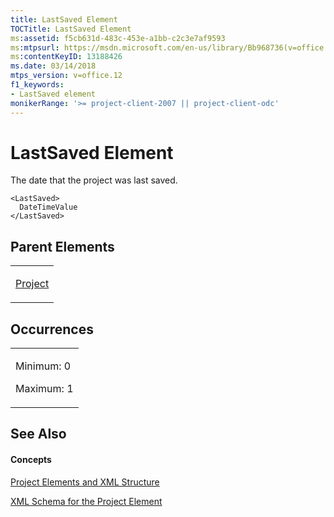 ```yaml
---
title: LastSaved Element
TOCTitle: LastSaved Element
ms:assetid: f5cb631d-483c-453e-a1bb-c2c3e7af9593
ms:mtpsurl: https://msdn.microsoft.com/en-us/library/Bb968736(v=office.12)
ms:contentKeyID: 13188426
ms.date: 03/14/2018
mtps_version: v=office.12
f1_keywords:
- LastSaved element
monikerRange: '>= project-client-2007 || project-client-odc'
---
```


# LastSaved Element




The date that the project was last saved.

    <LastSaved>
      DateTimeValue
    </LastSaved>

## Parent Elements

<table>
<colgroup>
<col style="width: 100%" />
</colgroup>
<tbody>
<tr class="odd">
<td><p><a href="project-element.md">Project</a></p></td>
</tr>
</tbody>
</table>

## Occurrences

<table>
<colgroup>
<col style="width: 100%" />
</colgroup>
<tbody>
<tr class="odd">
<td><p>Minimum: 0</p>
<p>Maximum: 1</p></td>
</tr>
</tbody>
</table>

## See Also

#### Concepts

[Project Elements and XML Structure](project-elements-and-xml-structure.md)

[XML Schema for the Project Element](xml-schema-for-the-project-element.md)

